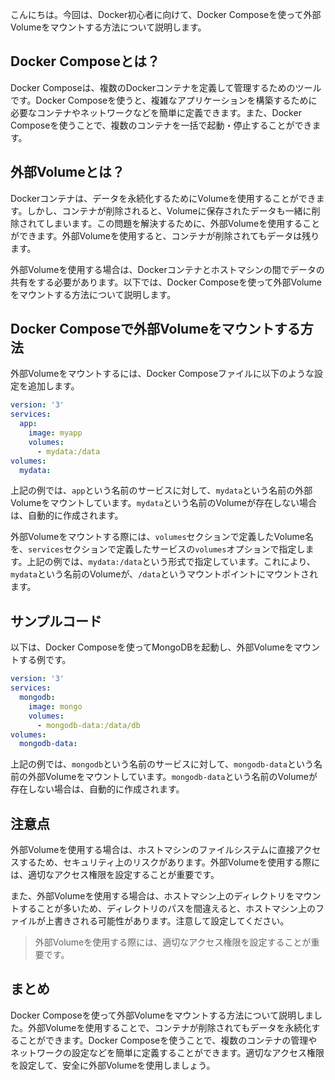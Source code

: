 こんにちは。今回は、Docker初心者に向けて、Docker Composeを使って外部Volumeをマウントする方法について説明します。

## Docker Composeとは？

Docker Composeは、複数のDockerコンテナを定義して管理するためのツールです。Docker Composeを使うと、複雑なアプリケーションを構築するために必要なコンテナやネットワークなどを簡単に定義できます。また、Docker Composeを使うことで、複数のコンテナを一括で起動・停止することができます。

## 外部Volumeとは？

Dockerコンテナは、データを永続化するためにVolumeを使用することができます。しかし、コンテナが削除されると、Volumeに保存されたデータも一緒に削除されてしまいます。この問題を解決するために、外部Volumeを使用することができます。外部Volumeを使用すると、コンテナが削除されてもデータは残ります。

外部Volumeを使用する場合は、Dockerコンテナとホストマシンの間でデータの共有をする必要があります。以下では、Docker Composeを使って外部Volumeをマウントする方法について説明します。

## Docker Composeで外部Volumeをマウントする方法

外部Volumeをマウントするには、Docker Composeファイルに以下のような設定を追加します。

```yaml
version: '3'
services:
  app:
    image: myapp
    volumes:
      - mydata:/data
volumes:
  mydata:
```

上記の例では、`app`という名前のサービスに対して、`mydata`という名前の外部Volumeをマウントしています。`mydata`という名前のVolumeが存在しない場合は、自動的に作成されます。

外部Volumeをマウントする際には、`volumes`セクションで定義したVolume名を、`services`セクションで定義したサービスの`volumes`オプションで指定します。上記の例では、`mydata:/data`という形式で指定しています。これにより、`mydata`という名前のVolumeが、`/data`というマウントポイントにマウントされます。

## サンプルコード

以下は、Docker Composeを使ってMongoDBを起動し、外部Volumeをマウントする例です。

```yaml
version: '3'
services:
  mongodb:
    image: mongo
    volumes:
      - mongodb-data:/data/db
volumes:
  mongodb-data:
```

上記の例では、`mongodb`という名前のサービスに対して、`mongodb-data`という名前の外部Volumeをマウントしています。`mongodb-data`という名前のVolumeが存在しない場合は、自動的に作成されます。

## 注意点

外部Volumeを使用する場合は、ホストマシンのファイルシステムに直接アクセスするため、セキュリティ上のリスクがあります。外部Volumeを使用する際には、適切なアクセス権限を設定することが重要です。

また、外部Volumeを使用する場合は、ホストマシン上のディレクトリをマウントすることが多いため、ディレクトリのパスを間違えると、ホストマシン上のファイルが上書きされる可能性があります。注意して設定してください。

>外部Volumeを使用する際には、適切なアクセス権限を設定することが重要です。

## まとめ

Docker Composeを使って外部Volumeをマウントする方法について説明しました。外部Volumeを使用することで、コンテナが削除されてもデータを永続化することができます。Docker Composeを使うことで、複数のコンテナの管理やネットワークの設定などを簡単に定義することができます。適切なアクセス権限を設定して、安全に外部Volumeを使用しましょう。
